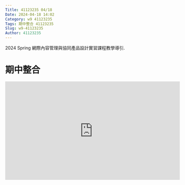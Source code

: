 ```yaml
---
Title: 41123235 04/18
Date: 2024-04-18 14:02
Category: w9 41123235
Tags: 期中整合 41123235
Slug: w9-41123235
Author: 41123235
---
```


2024 Spring 網際內容管理與協同產品設計實習課程教學導引.

<!-- PELICAN_END_SUMMARY -->

# 期中整合

<iframe width="560" height="315" src="https://www.youtube.com/embed/kbtN08N5IjE?si=1jVUYA35XNV8KLp-" title="YouTube video player" frameborder="0" allow="accelerometer; autoplay; clipboard-write; encrypted-media; gyroscope; picture-in-picture; web-share" referrerpolicy="strict-origin-when-cross-origin" allowfullscreen></iframe>